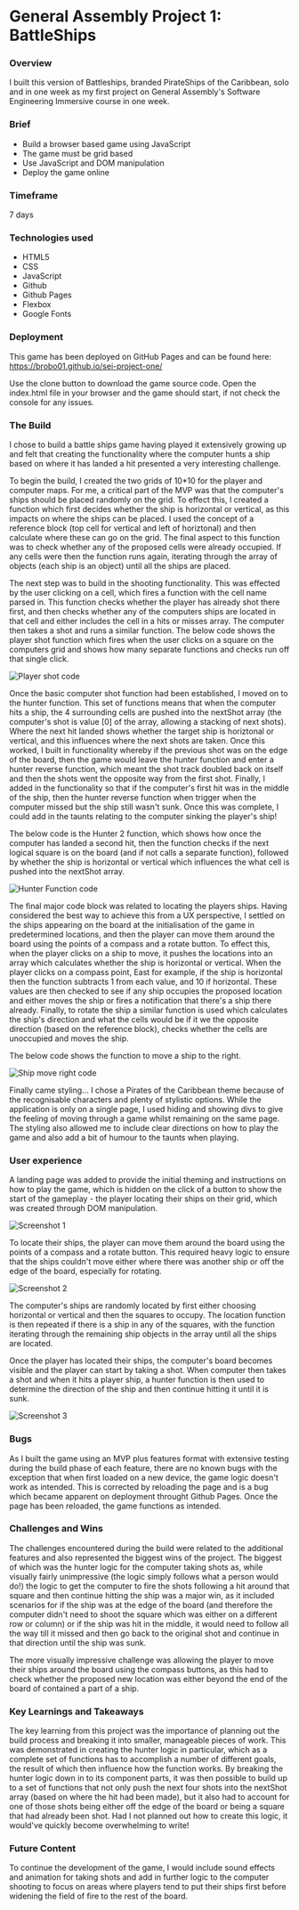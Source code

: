 <!-- <img src='assets/favicon.ico'/> -->

# General Assembly Project 1: BattleShips

### Overview
I built this version of Battleships, branded PirateShips of the Caribbean, solo and in one week as my first project on General Assembly's Software Engineering Immersive course in one week. 

### Brief
- Build a browser based game using JavaScript
- The game must be grid based
- Use JavaScript and DOM manipulation
- Deploy the game online

### Timeframe
7 days

### Technologies used
- HTML5
- CSS
- JavaScript
- Github
- Github Pages
- Flexbox
- Google Fonts

### Deployment
This game has been deployed on GitHub Pages and can be found here: https://brobo01.github.io/sei-project-one/

Use the clone button to download the game source code. Open the index.html file in your browser and the game should start, if not check the console for any issues.

### The Build
I chose to build a battle ships game having played it extensively growing up and felt that creating the functionality where the computer hunts a ship based on where it has landed a hit presented a very interesting challenge.

To begin the build, I created the two grids of 10*10 for the player and computer maps. For me, a critical part of the MVP was that the computer's ships should be placed randomly on the grid. To effect this, I created a function which first decides whether the ship is horizontal or vertical, as this impacts on where the ships can be placed. I used the concept of a reference block (top cell for vertical and left of horiztonal) and then calculate where these can go on the grid. The final aspect to this function was to check whether any of the proposed cells were already occupied. If any cells were then the function runs again, iterating through the array of objects (each ship is an object) until all the ships are placed.

The next step was to build in the shooting functionality. This was effected by the user clicking on a cell, which fires a function with the cell name parsed in. This function checks whether the player has already shot there first, and then checks whether any of the computers ships are located in that cell and either includes the cell in a hits or misses array. The computer then takes a shot and runs a similar function. The below code shows the player shot function which fires when the user clicks on a square on the computers grid and shows how many separate functions and checks run off that single click.

![Player shot code](assets/Player-shot-function.png)

Once the basic computer shot function had been established, I moved on to the hunter function. This set of functions means that when the computer hits a ship, the 4 surrounding cells are pushed into the nextShot array (the computer's shot is value [0] of the array, allowing a stacking of next shots). Where the next hit landed shows whether the target ship is horiztonal or vertical, and this influences where the next shots are taken. Once this worked, I built in functionality whereby if the previous shot was on the edge of the board, then the game would leave the hunter function and enter a hunter reverse function, which meant the shot track doubled back on itself and then the shots went the opposite way from the first shot. Finally, I added in the functionality so that if the computer's first hit was in the middle of the ship, then the hunter reverse function when trigger when the computer missed but the ship still wasn't sunk. Once this was complete, I could add in the taunts relating to the computer sinking the player's ship! 

The below code is the Hunter 2 function, which shows how once the computer has landed a second hit, then the function checks if the next logical square is on the board (and if not calls a separate function), followed by whether the ship is horizontal or vertical which influences the what cell is pushed into the nextShot array.

![Hunter Function code](assets/Hunter2-code.png)

The final major code block was related to locating the players ships. Having considered the best way to achieve this from a UX perspective, I settled on the ships appearing on the board at the initialisation of the game in predetermined locations, and then the player can move them around the board using the points of a compass and a rotate button. To effect this, when the player clicks on a ship to move, it pushes the locations into an array which calculates whether the ship is horizontal or vertical. When the player clicks on a compass point, East for example, if the ship is horizontal then the function subtracts 1 from each value, and 10 if horizontal. These values are then checked to see if any ship occupies the proposed location and either moves the ship or fires a notification that there's a ship there already. Finally, to rotate the ship a similar function is used which calculates the ship's direction and what the cells would be if it we the opposite direction (based on the reference block), checks whether the cells are unoccupied and moves the ship.

The below code shows the function to move a ship to the right. 

![Ship move right code](assets/Ship-move-right-function.png)

Finally came styling... I chose a Pirates of the Caribbean theme because of the recognisable characters and plenty of stylistic options. While the application is only on a single page, I used hiding and showing divs to give the feeling of moving through a game whilst remaining on the same page. The styling also allowed me to include clear directions on how to play the game and also add a bit of humour to the taunts when playing.

### User experience
A landing page was added to provide the initial theming and instructions on how to play the game, which is hidden on the click of a button to show the start of the gameplay - the player locating their ships on their grid, which was created through DOM manipulation.

![Screenshot 1](assets/PSOTC-screenshot1.png)

To locate their ships, the player can move them around the board using the points of a compass and a rotate button. This required heavy logic to ensure that the ships couldn't move either where there was another ship or off the edge of the board, especially for rotating.

![Screenshot 2](assets/PSOTC-Screenshot2.png)

The computer's ships are randomly located by first either choosing horizontal or vertical and then the squares to occupy. The location function is then repeated if there is a ship in any of the squares, with the function iterating through the remaining ship objects in the array until all the ships are located. 

Once the player has located their ships, the computer's board becomes visible and the player can start by taking a shot. When computer then takes a shot and when it hits a player ship, a hunter function is then used to determine the direction of the ship and then continue hitting it until it is sunk.

![Screenshot 3](assets/PSOTC-Screenshot3.png)

### Bugs
As I built the game using an MVP plus features format with extensive testing during the build phase of each feature, there are no known bugs with the exception that when first loaded on a new device, the game logic doesn't work as intended. This is corrected by reloading the page and is a bug which became apparent on deployment throught Github Pages. Once the page has been reloaded, the game functions as intended.

### Challenges and Wins
The challenges encountered during the build were related to the additional features and also represented the biggest wins of the project. The biggest of which was the hunter logic for the computer taking shots as, while visually fairly unimpressive (the logic simply follows what a person would do!) the logic to get the computer to fire the shots following a hit around that square and then continue hitting the ship was a major win, as it included scenarios for if the ship was at the edge of the board (and therefore the computer didn't need to shoot the square which was either on a different row or column) or if the ship was hit in the middle, it would need to follow all the way till it missed and then go back to the original shot and continue in that direction until the ship was sunk.

The more visually impressive challenge was allowing the player to move their ships around the board using the compass buttons, as this had to check whether the proposed new location was either beyond the end of the board of contained a part of a ship. 

### Key Learnings and Takeaways
The key learning from this project was the importance of planning out the build process and breaking it into smaller, manageable pieces of work. This was demonstrated in creating the hunter logic in particular, which as a complete set of functions has to accomplish a number of different goals, the result of which then influence how the function works. By breaking the hunter logic down in to its component parts, it was then possible to build up to a set of functions that not only push the next four shots into the nextShot array (based on where the hit had been made), but it also had to account for one of those shots being either off the edge of the board or being a square that had already been shot. Had I not planned out how to create this logic, it would've quickly become overwhelming to write! 

### Future Content
To continue the development of the game, I would include sound effects and animation for taking shots and add in further logic to the computer shooting to focus on areas where players tend to put their ships first before widening the field of fire to the rest of the board.